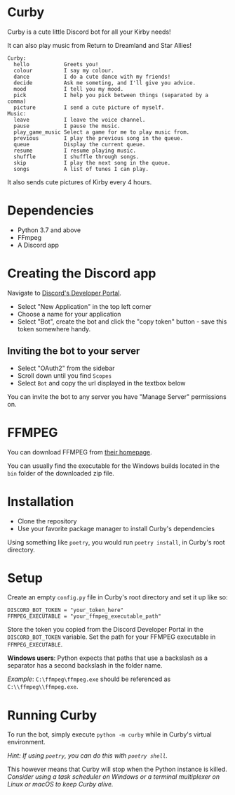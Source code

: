 # Curby

Curby is a cute little Discord bot for all your Kirby needs!


It can also play music from Return to Dreamland and Star Allies!

```
Curby:
  hello           Greets you!
  colour          I say my colour.
  dance           I do a cute dance with my friends!
  decide          Ask me someting, and I'll give you advice.
  mood            I tell you my mood.
  pick            I help you pick between things (separated by a comma)
  picture         I send a cute picture of myself.
Music:
  leave           I leave the voice channel.
  pause           I pause the music.
  play_game_music Select a game for me to play music from.
  previous        I play the previous song in the queue.
  queue           Display the current queue.
  resume          I resume playing music.
  shuffle         I shuffle through songs.
  skip            I play the next song in the queue.
  songs           A list of tunes I can play.
```

It also sends cute pictures of Kirby every 4 hours.

# Dependencies
- Python 3.7 and above
- FFmpeg
- A Discord app

# Creating the Discord app
Navigate to [Discord's Developer Portal](https://discord.com/developers/applications).

- Select "New Application" in the top left corner
- Choose a name for your application
- Select "Bot", create the bot and click the "copy token" button - save this token somewhere handy.

## Inviting the bot to your server
- Select "OAuth2" from the sidebar
- Scroll down until you find `Scopes`
- Select `Bot` and copy the url displayed in the textbox below

You can invite the bot to any server you have "Manage Server" permissions on.


# FFMPEG

You can download FFMPEG from [their homepage](http://ffmpeg.org/download.html).

You can usually find the executable for the Windows builds located in the `bin` folder of the downloaded zip file.


# Installation

- Clone the repository
- Use your favorite package manager to install Curby's dependencies

Using something like `poetry`, you would run `poetry install`, in Curby's root directory.

# Setup

Create an empty `config.py` file in Curby's root directory and set it up like so:

```
DISCORD_BOT_TOKEN = "your_token_here"
FFMPEG_EXECUTABLE = "your_ffmpeg_executable_path"
```

Store the token you copied from the Discord Developer Portal in the `DISCORD_BOT_TOKEN` variable.
Set the path for your FFMPEG executable in `FFMPEG_EXECUTABLE`.

**Windows users**: Python expects that paths that use a backslash as a separator has a second backslash in the folder name. 

*Example*: `C:\ffmpeg\ffmpeg.exe` should be referenced as `C:\\ffmpeg\\ffmpeg.exe`.

# Running Curby

To run the bot, simply execute `python -m curby` while in Curby's virtual environment.

*Hint: If using `poetry`, you can do this with `poetry shell`.*

This however means that Curby will stop when the Python instance is killed. *Consider using a task scheduler on Windows or a terminal multiplexer on Linux or macOS to keep Curby alive.*